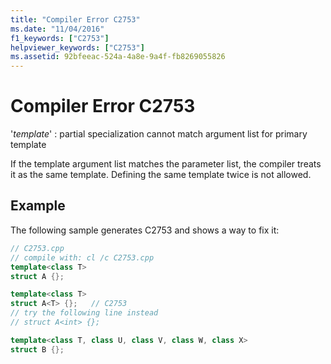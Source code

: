 ```yaml
---
title: "Compiler Error C2753"
ms.date: "11/04/2016"
f1_keywords: ["C2753"]
helpviewer_keywords: ["C2753"]
ms.assetid: 92bfeeac-524a-4a8e-9a4f-fb8269055826
---
```

# Compiler Error C2753

'*template*' : partial specialization cannot match argument list for primary template

If the template argument list matches the parameter list, the compiler treats it as the same template. Defining the same template twice is not allowed.

## Example

The following sample generates C2753 and shows a way to fix it:

```cpp
// C2753.cpp
// compile with: cl /c C2753.cpp
template<class T>
struct A {};

template<class T>
struct A<T> {};   // C2753
// try the following line instead
// struct A<int> {};

template<class T, class U, class V, class W, class X>
struct B {};
```